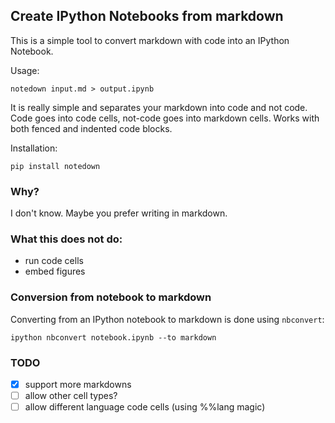 Create IPython Notebooks from markdown
--------------------------------------

This is a simple tool to convert markdown with code into an IPython
Notebook.

Usage:

    notedown input.md > output.ipynb


It is really simple and separates your markdown into code and not
code. Code goes into code cells, not-code goes into markdown cells.
Works with both fenced and indented code blocks.

Installation:

    pip install notedown


### Why?

I don't know. Maybe you prefer writing in markdown.


### What this does **not** do:

- run code cells
- embed figures


### Conversion from notebook to markdown

Converting from an IPython notebook to markdown is done using
`nbconvert`:

    ipython nbconvert notebook.ipynb --to markdown


### TODO

- [x] support more markdowns
- [ ] allow other cell types?
- [ ] allow different language code cells (using %%lang magic)
